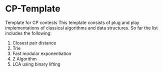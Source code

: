 # CP-Template
Template for CP contests 
This template consists of plug and play implementations of classical algorithms and data structures.
So far the list includes the following:
1) Closest pair distance 
2) Trie
3) Fast modular exponentiation
4) Z Algorithm
5) LCA using binary lifting 

